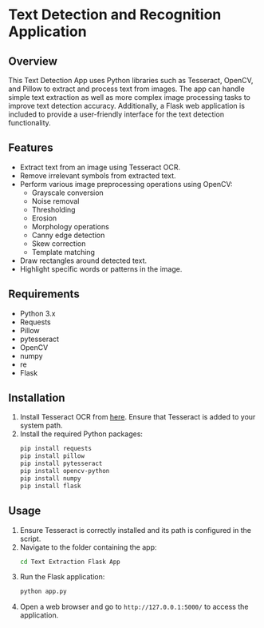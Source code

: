 # Text Detection and Recognition Application

## Overview
This Text Detection App uses Python libraries such as Tesseract, OpenCV, and Pillow to extract and process text from images. The app can handle simple text extraction as well as more complex image processing tasks to improve text detection accuracy. Additionally, a Flask web application is included to provide a user-friendly interface for the text detection functionality.              

## Features     
- Extract text from an image using Tesseract OCR.
- Remove irrelevant symbols from extracted text.
- Perform various image preprocessing operations using OpenCV:
  - Grayscale conversion
  - Noise removal
  - Thresholding
  - Erosion  
  - Morphology operations
  - Canny edge detection
  - Skew correction  
  - Template matching
- Draw rectangles around detected text.
- Highlight specific words or patterns in the image.

## Requirements
- Python 3.x
- Requests
- Pillow
- pytesseract
- OpenCV
- numpy
- re
- Flask

## Installation
1. Install Tesseract OCR from [here](https://github.com/tesseract-ocr/tesseract). Ensure that Tesseract is added to your system path.
2. Install the required Python packages:
    ```bash
    pip install requests
    pip install pillow
    pip install pytesseract
    pip install opencv-python
    pip install numpy
    pip install flask
    ```

## Usage
1. Ensure Tesseract is correctly installed and its path is configured in the script.
2. Navigate to the folder containing the app:
    ```bash
    cd Text Extraction Flask App
    ```
3. Run the Flask application:
    ```bash
    python app.py
    ```
4. Open a web browser and go to `http://127.0.0.1:5000/` to access the application.
